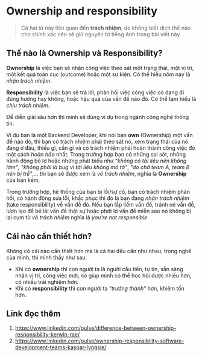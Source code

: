 # Ownership and responsibility

> Cả hai từ này liên quan đến **trách nhiệm**, do không biết dịch thế nào cho chính xác nên sẽ giữ nguyên từ tiếng Anh trong bài viết này

## Thế nào là **Ownership** và **Responsibility**?

**Ownership** là việc bạn sẽ nhận công việc theo sát một trạng thái, một vị trí, một kết quả toàn cục (outcome) hoặc một sự kiện. Có thể hiểu nôm nay là *nhận trách nhiệm*.

**Responsibility** là việc bạn sẽ trả lời, phản hồi việc công việc có đang đi đúng hướng hay không, hoặc hậu quả của vấn đề nào đó. Có thể tạm hiểu là *chịu trách nhiệm*.

Để diễn giải sâu hơn thì mình sẽ dùng ví dụ trong ngành công nghệ thông tin.

Ví dụ bạn là một Backend Developer, khi nói bạn **own** (Ownership) một vấn đề nào đó, thì bạn có trách nhiệm phải theo sát nó, xem trạng thái của nó đang ở đâu, thiếu gì, cần gì và có trách nhiệm phải hoàn thành công việc đó một cách *hoàn hảo* nhất. Trong trường hợp bạn có những sai sót, những hành động bỏ lơ hoặc những phát biểu như *"không có tài liệu nên không làm"*, *"không phải là bug vì tài liệu không mô tả"*, *"do chờ team A, team B nên bị trễ"*,... thì bạn sẽ được xem là *vô trách nhiệm*, nghĩa là **Ownership** của bạn kém.

Trong trường hợp, hệ thống của bạn bị lỗi/sự cố, bạn có trách nhiệm phản hồi, có hành động sửa lỗi, khắc phục thì đó là bạn đang *nhận trách nhiệm* (take responsibility) về vấn đề đó. Nếu bạn lấp liếm vấn đề, tránh né vấn đề, lươn lẹo để bẻ lái vấn đề thật sự hoặc phớt lờ vấn đề miễn sao nó không bị lại cụm từ *vô trách nhiệm* nghĩa là *you're not responsible*

## Cái nào cần thiết hơn?

Không có cái nào cần thiết hơn mà là cả hai đều cần như nhau, trong nghề của mình, thì mình thấy như sau:

- Khi có **ownership** thì con người ta là người cầu tiến, tự tin, sẵn sàng nhận vị trí, công việc mới, nó giúp mình có thể học hỏi được nhiều hơn, có nhiều trải nghiệm hơn.
- Khi có **responsibility** thì con người ta *"trưởng thành"* hơn, khiêm tốn hơn.

## Link đọc thêm

1. https://www.linkedin.com/pulse/difference-between-ownership-responsibility-kerwin-rae/
2. https://www.linkedin.com/pulse/ownership-responsibility-software-development-teams-kaspar-lyngsie/